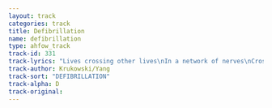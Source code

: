 ```yaml
---
layout: track
categories: track
title: Defibrillation
name: defibrillation
type: ahfow_track
track-id: 331
track-lyrics: "Lives crossing other lives\nIn a network of nerves\nCrossed signal â€” a twitch at the end of the line\nYour doubt reaches inside me\nAcross this network of nerves\nFlat line â€” alarm sounds â€” but I'm not the one\nThis I is not me, it's possession\nElectrical wires of relation: defibrillation\nYour doubt reaches inside\nInto my network of nerves\nRed light - alarm sounds - but I'm not the one\nThis I is not me, it's possession\nElectrical bonds of relation: defibrillation\nCome tomorrow I'll be another care from the past\nThis I is not me, it's possession\nDefibrillation: separation"
track-author: Krukowski/Yang
track-sort: "DEFIBRILLATION"
track-alpha: D
track-original: 
---
```

